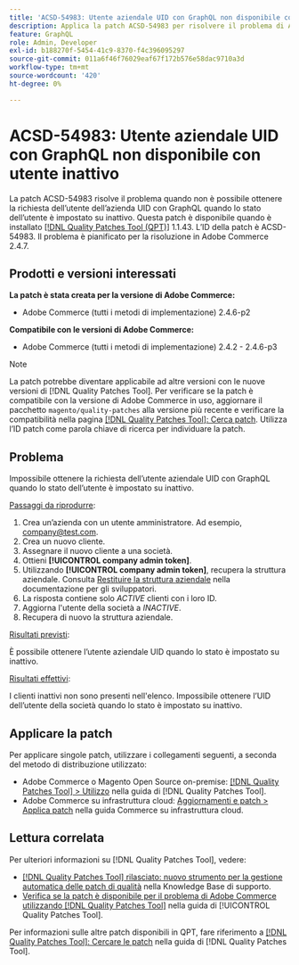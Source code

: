 ```yaml
---
title: 'ACSD-54983: Utente aziendale UID con GraphQL non disponibile con utente inattivo'
description: Applica la patch ACSD-54983 per risolvere il problema di Adobe Commerce, se non è possibile ottenere la richiesta dell’utente aziendale UID con GraphQL quando lo stato utente è impostato su inattivo.
feature: GraphQL
role: Admin, Developer
exl-id: b188270f-5454-41c9-8370-f4c396095297
source-git-commit: 011a6f46f76029eaf67f172b576e58dac9710a3d
workflow-type: tm+mt
source-wordcount: '420'
ht-degree: 0%

---
```


# ACSD-54983: Utente aziendale UID con GraphQL non disponibile con utente inattivo

La patch ACSD-54983 risolve il problema quando non è possibile ottenere la richiesta dell’utente dell’azienda UID con GraphQL quando lo stato dell’utente è impostato su inattivo. Questa patch è disponibile quando è installato [[!DNL Quality Patches Tool (QPT)]](https://experienceleague.adobe.com/en/docs/commerce-operations/tools/quality-patches-tool/quality-patches-tool-to-self-serve-quality-patches) 1.1.43. L’ID della patch è ACSD-54983. Il problema è pianificato per la risoluzione in Adobe Commerce 2.4.7.

## Prodotti e versioni interessati

**La patch è stata creata per la versione di Adobe Commerce:**

* Adobe Commerce (tutti i metodi di implementazione) 2.4.6-p2

**Compatibile con le versioni di Adobe Commerce:**

* Adobe Commerce (tutti i metodi di implementazione) 2.4.2 - 2.4.6-p3

>[!NOTE]
>
>La patch potrebbe diventare applicabile ad altre versioni con le nuove versioni di [!DNL Quality Patches Tool]. Per verificare se la patch è compatibile con la versione di Adobe Commerce in uso, aggiornare il pacchetto `magento/quality-patches` alla versione più recente e verificare la compatibilità nella pagina [[!DNL Quality Patches Tool]: Cerca patch](https://experienceleague.adobe.com/tools/commerce-quality-patches/index.html). Utilizza l’ID patch come parola chiave di ricerca per individuare la patch.

## Problema

Impossibile ottenere la richiesta dell’utente aziendale UID con GraphQL quando lo stato dell’utente è impostato su inattivo.

<u>Passaggi da riprodurre</u>:

1. Crea un’azienda con un utente amministratore. Ad esempio, company@test.com.
1. Crea un nuovo cliente.
1. Assegnare il nuovo cliente a una società.
1. Ottieni **[!UICONTROL company admin token]**.
1. Utilizzando **[!UICONTROL company admin token]**, recupera la struttura aziendale. Consulta [Restituire la struttura aziendale](https://developer.adobe.com/commerce/webapi/graphql/schema/b2b/company/queries/company/#return-the-company-structure) nella documentazione per gli sviluppatori.
1. La risposta contiene solo *ACTIVE* clienti con i loro ID.
1. Aggiorna l&#39;utente della società a *INACTIVE*.
1. Recupera di nuovo la struttura aziendale.

<u>Risultati previsti</u>:

È possibile ottenere l’utente aziendale UID quando lo stato è impostato su inattivo.

<u>Risultati effettivi</u>:

I clienti inattivi non sono presenti nell&#39;elenco. Impossibile ottenere l’UID dell’utente della società quando lo stato è impostato su inattivo.

## Applicare la patch

Per applicare singole patch, utilizzare i collegamenti seguenti, a seconda del metodo di distribuzione utilizzato:

* Adobe Commerce o Magento Open Source on-premise: [[!DNL Quality Patches Tool] > Utilizzo](/help/tools/quality-patches-tool/usage.md) nella guida di [!DNL Quality Patches Tool].
* Adobe Commerce su infrastruttura cloud: [Aggiornamenti e patch > Applica patch](https://experienceleague.adobe.com/docs/commerce-cloud-service/user-guide/develop/upgrade/apply-patches.html) nella guida Commerce su infrastruttura cloud.

## Lettura correlata

Per ulteriori informazioni su [!DNL Quality Patches Tool], vedere:

* [[!DNL Quality Patches Tool] rilasciato: nuovo strumento per la gestione automatica delle patch di qualità](https://experienceleague.adobe.com/en/docs/commerce-operations/tools/quality-patches-tool/quality-patches-tool-to-self-serve-quality-patches) nella Knowledge Base di supporto.
* [Verifica se la patch è disponibile per il problema di Adobe Commerce utilizzando  [!DNL Quality Patches Tool]](/help/tools/quality-patches-tool/patches-available-in-qpt/check-patch-for-magento-issue-with-magento-quality-patches.md) nella guida di [!UICONTROL Quality Patches Tool].


Per informazioni sulle altre patch disponibili in QPT, fare riferimento a [[!DNL Quality Patches Tool]: Cercare le patch](https://experienceleague.adobe.com/tools/commerce-quality-patches/index.html) nella guida di [!DNL Quality Patches Tool].
